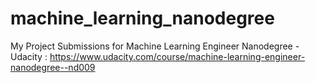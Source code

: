 # machine_learning_nanodegree
My Project Submissions for Machine Learning Engineer Nanodegree - Udacity : https://www.udacity.com/course/machine-learning-engineer-nanodegree--nd009
